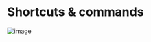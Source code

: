 # Shortcuts & commands

![image](https://github.com/user-attachments/assets/7e6fedd7-7975-431a-8fb2-64cee52c9e68)
